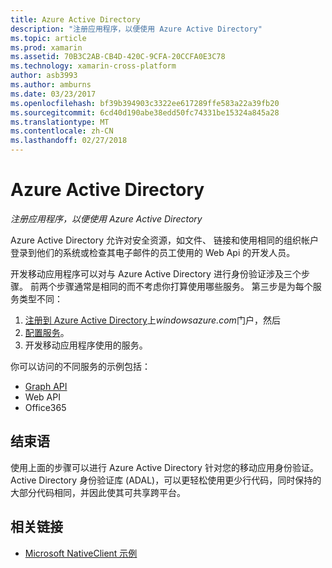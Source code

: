 ```yaml
---
title: Azure Active Directory
description: "注册应用程序，以便使用 Azure Active Directory"
ms.topic: article
ms.prod: xamarin
ms.assetid: 70B3C2AB-CB4D-420C-9CFA-20CCFA0E3C78
ms.technology: xamarin-cross-platform
author: asb3993
ms.author: amburns
ms.date: 03/23/2017
ms.openlocfilehash: bf39b394903c3322ee617289ffe583a22a39fb20
ms.sourcegitcommit: 6cd40d190abe38edd50fc74331be15324a845a28
ms.translationtype: MT
ms.contentlocale: zh-CN
ms.lasthandoff: 02/27/2018
---
```

# <a name="azure-active-directory"></a>Azure Active Directory

_注册应用程序，以便使用 Azure Active Directory_

Azure Active Directory 允许对安全资源，如文件、 链接和使用相同的组织帐户登录到他们的系统或检查其电子邮件的员工使用的 Web Api 的开发人员。

开发移动应用程序可以对与 Azure Active Directory 进行身份验证涉及三个步骤。
前两个步骤通常是相同的而不考虑你打算使用哪些服务。 第三步是为每个服务类型不同：

  1. [注册到 Azure Active Directory](~/cross-platform/data-cloud/active-directory/get-started/register.md)上*windowsazure.com*门户，然后
  2. [配置服务](~/cross-platform/data-cloud/active-directory/get-started/configure.md)。
  3. 开发移动应用程序使用的服务。

你可以访问的不同服务的示例包括：

- [Graph API](~/cross-platform/data-cloud/active-directory/graph.md)
- Web API
- Office365


## <a name="conclusion"></a>结束语

使用上面的步骤可以进行 Azure Active Directory 针对您的移动应用身份验证。 Active Directory 身份验证库 (ADAL)，可以更轻松使用更少行代码，同时保持的大部分代码相同，并因此使其可共享跨平台。



## <a name="related-links"></a>相关链接

- [Microsoft NativeClient 示例](https://github.com/AzureADSamples/NativeClient-MultiTarget-DotNet)
